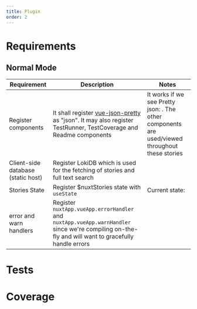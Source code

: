```yaml
---
title: Plugin
order: 2
---
```


# Requirements

## Normal Mode
| Requirement | Description | Notes |
| --- | --- | --- |
| Register components | It shall register [vue-json-pretty](https://www.npmjs.com/package/vue-json-pretty) as "json". It may also register TestRunner, TestCoverage and Readme components | It works if we see Pretty json: <json :data="{ some: 'data' }" />. The other components are used/viewed throughout these stories |
| Client-side database (static host) | Register LokiDB which is used for the fetching of stories and full text search | |
| Stories State | Register $nuxtStories state with `useState` | Current state: <json :data="$nuxtStories().value" :deep="1" /> |
| error and warn handlers | Register `nuxtApp.vueApp.errorHandler` and `nuxtApp.vueApp.warnHandler` since we're compiling on-the-fly and will want to gracefully handle errors | 

# Tests
<TestRunner testFile="test/specs/Plugin.spec.js" :coverage="true" /> 

# Coverage
<TestCoverage file="lib/plugin.js" />